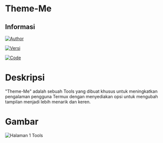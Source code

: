 # Theme-Me

## Informasi

[![Author](https://img.shields.io/badge/Author%20By-Zidan_IDz%20ID-blue?style=for-the-badge&logo=appveyor)]()<br>

[![Versi](https://img.shields.io/badge/Beta%20beta.0-blue.svg?maxAge=259200)]()<br>

[![Code](https://img.shields.io/badge/Code-Python3.11.6-blue.svg)]()<br>

# Deskripsi
"Theme-Me" adalah sebuah Tools yang dibuat khusus untuk meningkatkan pengalaman pengguna Termux dengan menyediakan opsi untuk mengubah tampilan menjadi lebih menarik dan keren.<br>

# Gambar
![Halaman 1 Tools](https://i.ibb.co/PTfRpCV/Screenshot-20231209-133957-2.png)
